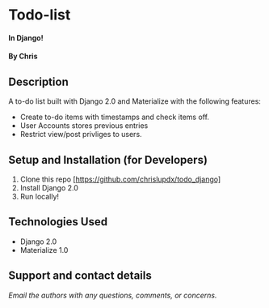 # Todo-list
#### In Django!
#### By **Chris**

## Description
A to-do list built with Django 2.0 and Materialize with the following features:
- Create to-do items with timestamps and check items off. 
- User Accounts stores previous entries 
- Restrict view/post privliges to users. 
 
## Setup and Installation (for Developers)
1. Clone this repo [https://github.com/chrislupdx/todo_django]
2. Install Django 2.0
3. Run locally!

## Technologies Used
* Django 2.0
* Materialize 1.0

## Support and contact details

_Email the authors with any questions, comments, or concerns._
